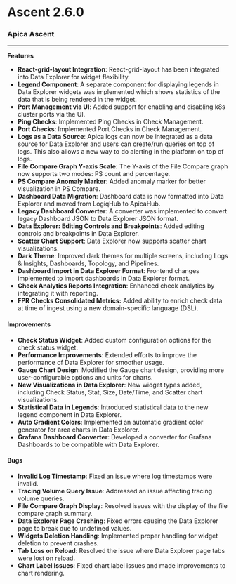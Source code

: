 # Ascent 2.6.0

### **Apica Ascent** <a href="#adf-one-platform-ascent_august_2024" id="adf-one-platform-ascent_august_2024"></a>

***

**Features**

* **React-grid-layout Integration**: React-grid-layout has been integrated into Data Explorer for widget flexibility.
* **Legend Component**: A separate component for displaying legends in Data Explorer widgets was implemented which shows statistics of the data that is being rendered in the widget.
* **Port Management via UI**: Added support for enabling and disabling k8s cluster ports via the UI.
* **Ping Checks**: Implemented Ping Checks in Check Management.
* **Port Checks**: Implemented Port Checks in Check Management.
* **Logs as a Data Source**: Apica logs can now be integrated as a data source for Data Explorer and users can create/run queries on top of logs. This also allows a new way to do alerting in the platform on top of logs.
* **File Compare Graph Y-axis Scale**: The Y-axis of the File Compare graph now supports two modes: PS count and percentage.
* **PS Compare Anomaly Marker**: Added anomaly marker for better visualization in PS Compare.
* **Dashboard Data Migration**: Dashboard data is now formatted into Data Explorer and moved from LogiqHub to ApicaHub.
* **Legacy Dashboard Converter**: A converter was implemented to convert legacy Dashboard JSON to Data Explorer JSON format.
* **Data Explorer: Editing Controls and Breakpoints**: Added editing controls and breakpoints in Data Explorer.
* **Scatter Chart Support**: Data Explorer now supports scatter chart visualizations.
* **Dark Theme**: Improved dark themes for multiple screens, including Logs & Insights, Dashboards, Topology, and Pipelines.
* **Dashboard Import in Data Explorer Format**: Frontend changes implemented to import dashboards in Data Explorer format.
* **Check Analytics Reports Integration**: Enhanced check analytics by integrating it with reporting.
* **FPR Checks Consolidated Metrics:** Added ability to enrich check data at time of ingest using a new domain-specific language (DSL).

#### **Improvements** <a href="#improvements" id="improvements"></a>

* **Check Status Widget**: Added custom configuration options for the check status widget.
* **Performance Improvements**: Extended efforts to improve the performance of Data Explorer for smoother usage.
* **Gauge Chart Design**: Modified the Gauge chart design, providing more user-configurable options and units for charts.
* **New Visualizations in Data Explorer**: New widget types added, including Check Status, Stat, Size, Date/Time, and Scatter chart visualizations.
* **Statistical Data in Legends**: Introduced statistical data to the new legend component in Data Explorer.
* **Auto Gradient Colors**: Implemented an automatic gradient color generator for area charts in Data Explorer.
* **Grafana Dashboard Converter**: Developed a converter for Grafana Dashboards to be compatible with Data Explorer.

#### **Bugs** <a href="#bugs" id="bugs"></a>

* **Invalid Log Timestamp**: Fixed an issue where log timestamps were invalid.
* **Tracing Volume Query Issue**: Addressed an issue affecting tracing volume queries.
* **File Compare Graph Display**: Resolved issues with the display of the file compare graph summary.
* **Data Explorer Page Crashing**: Fixed errors causing the Data Explorer page to break due to undefined values.
* **Widgets Deletion Handling**: Implemented proper handling for widget deletion to prevent crashes.
* **Tab Loss on Reload**: Resolved the issue where Data Explorer page tabs were lost on reload.
* **Chart Label Issues**: Fixed chart label issues and made improvements to chart rendering.
